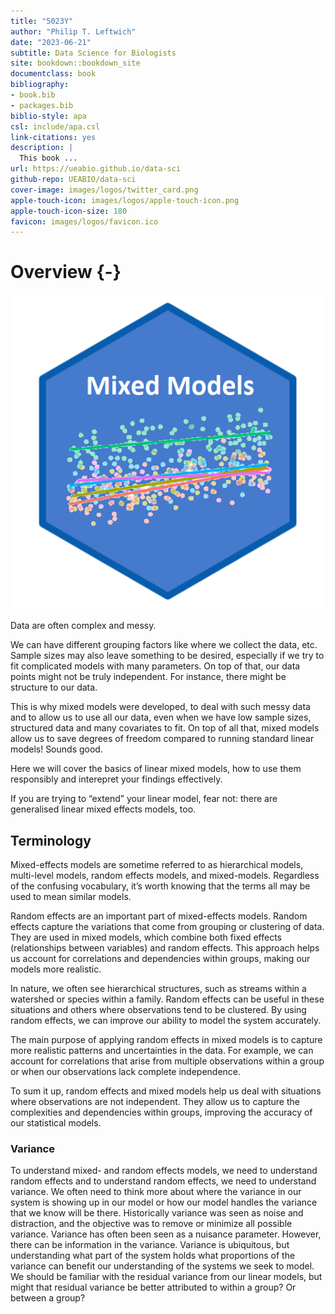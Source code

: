 ```yaml
--- 
title: "5023Y"
author: "Philip T. Leftwich"
date: "2023-06-21"
subtitle: Data Science for Biologists
site: bookdown::bookdown_site
documentclass: book
bibliography:
- book.bib
- packages.bib
biblio-style: apa
csl: include/apa.csl
link-citations: yes
description: |
  This book ...
url: https://ueabio.github.io/data-sci
github-repo: UEABIO/data-sci
cover-image: images/logos/twitter_card.png
apple-touch-icon: images/logos/apple-touch-icon.png
apple-touch-icon-size: 180
favicon: images/logos/favicon.ico
---
```







# Overview {-}




<div class="small_right"><img src="images/logos/mixed-logo.png" 
     alt="Data skills Logo" /></div>


Data are often complex and messy. 

We can have different grouping factors like where we collect the data, etc. Sample sizes may also leave something to be desired, especially if we try to fit complicated models with many parameters. On top of that, our data points might not be truly independent. For instance, there might be structure to our data.

This is why mixed models were developed, to deal with such messy data and to allow us to use all our data, even when we have low sample sizes, structured data and many covariates to fit. On top of all that, mixed models allow us to save degrees of freedom compared to running standard linear models! Sounds good.

Here we will cover the basics of linear mixed models, how to use them responsibly and interepret your findings effectively.

If you are trying to “extend” your linear model, fear not: there are generalised linear mixed effects models, too.

## Terminology

Mixed-effects models are sometime referred to as hierarchical models, multi-level models, random effects models, and mixed-models. Regardless of the confusing vocabulary, it’s worth knowing that the terms all may be used to mean similar models.

Random effects are an important part of mixed-effects models. Random effects capture the variations that come from grouping or clustering of data. They are used in mixed models, which combine both fixed effects (relationships between variables) and random effects. This approach helps us account for correlations and dependencies within groups, making our models more realistic.

In nature, we often see hierarchical structures, such as streams within a watershed or species within a family. Random effects can be useful in these situations and others where observations tend to be clustered. By using random effects, we can improve our ability to model the system accurately.

The main purpose of applying random effects in mixed models is to capture more realistic patterns and uncertainties in the data. For example, we can account for correlations that arise from multiple observations within a group or when our observations lack complete independence.

To sum it up, random effects and mixed models help us deal with situations where observations are not independent. They allow us to capture the complexities and dependencies within groups, improving the accuracy of our statistical models.

### Variance

To understand mixed- and random effects models, we need to understand random effects and to understand random effects, we need to understand variance. We often need to think more about where the variance in our system is showing up in our model or how our model handles the variance that we know will be there. Historically variance was seen as noise and distraction, and the objective was to remove or minimize all possible variance. Variance has often been seen as a nuisance parameter. However, there can be information in the variance. Variance is ubiquitous, but understanding what part of the system holds what proportions of the variance can benefit our understanding of the systems we seek to model. We should be familiar with the residual variance from our linear models, but might that residual variance be better attributed to within a group? Or between a group?

